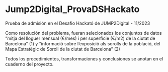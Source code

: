 # Jump2Digital_ProvaDSHackato
Prueba de admisión en el Desafio Hackató de JUMP2Digital - 11/2023

Como resolución del problema, fueran selecionados los conjuntos de datos “mitja del lloguer mensual (€/mes) i per superfície (€/m2) de la ciutat de Barcelona” (1) y “informació sobre l’exposició als sorolls de la població, del Mapa Estratègic de Soroll de la ciutat de Barcelona” (2)

Todos los procedimientos, transformaciones y conclusiones se anotan en el cuaderno del proyecto.
